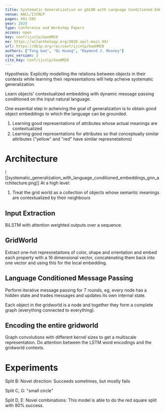 ```yaml
---
title: Systematic Generalization on gSCAN with Language Conditioned Embedding.
venue: AACL/IJCNLP
pages: 491-503
year: 2020
type: Conference and Workshop Papers
access: open
key: conf/ijcnlp/GaoHM20
ee: https://aclanthology.org/2020.aacl-main.49/
url: https://dblp.org/rec/conf/ijcnlp/GaoHM20
authors: ["Tong Gao", "Qi Huang", "Raymond J. Mooney"]
sync_version: 3
cite_key: conf/ijcnlp/GaoHM20
---
```


Hypothesis: Explicitly modelling the relations between objects in their contexts while learning their representations will help acheive systematic generalization.

Learn objects' contextualized embedding with dynamic message passing conditioned on the input natural language.

One essential step in acheiving the goal of generalization is to obtain good object embeddings to which the language can be grounded.

1. Learning good representations of attributes whose actual meanings are contextualized
2. Learning good representations for attributes so that conceptually similar attributes ("yellow" and "red" have similar represnetaitons)

# Architecture
![[systematic_generalization_with_language_conditioned_embeddings_gnn_architecture.png]]
At a high level:

1. Treat the grid world as a collection of objects whose semantic meanings are contextualized by their neighbours

## Input Extraction

BiLSTM with attention weighted outputs over a sequence.

## GridWorld

Extract one-hot represnetaitons of color, shape and orientation and embed each property with a 16 dimensional vector, concatenating them back into one vector and using this for the local embedding.

## Language Conditioned Message Passing

Perform iterative message passing for $T$ rounds, eg, every node has a hidden state and trades messages and updates its own internal state.

Each object in the gridworld is a node and together they form a complete graph (everything connected to everything).

## Encoding the entire gridworld

Graph convolutions with different kernel sizes to get a multiscale representation. Do attention between the LSTM word encodings and the gridworld contexts.

# Experiments

Split B: Novel direction: Succeeds sometimes, but mostly fails

Split C, G: "small circle"

Split D, E: Novel combinations: This model is able to do the red square split with 80% success.